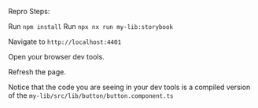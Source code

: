 Repro Steps:

Run `npm install`
Run `npx nx run my-lib:storybook`

Navigate to `http://localhost:4401`

Open your browser dev tools.

Refresh the page.

Notice that the code you are seeing in your dev tools is a compiled version of the `my-lib/src/lib/button/button.component.ts`
